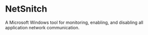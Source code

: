 # NetSnitch
A Microsoft Windows tool for monitoring, enabling, and disabling all application network communication.
